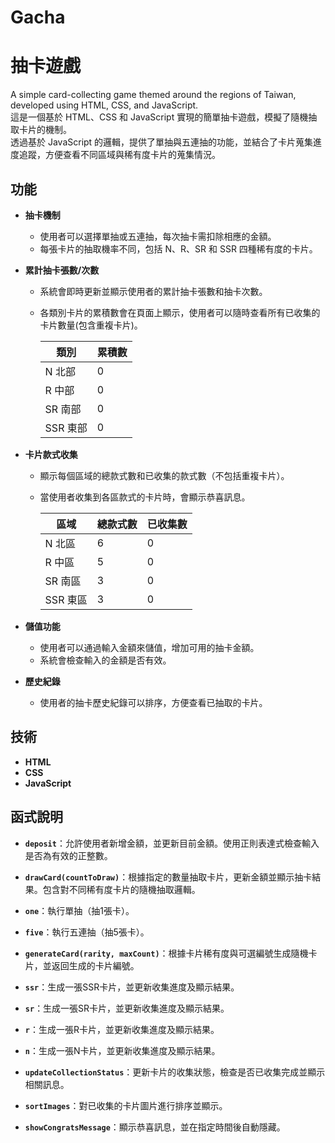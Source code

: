 # Gacha  
# 抽卡遊戲
A simple card-collecting game themed around the regions of Taiwan, developed using HTML, CSS, and JavaScript.  
這是一個基於 HTML、CSS 和 JavaScript 實現的簡單抽卡遊戲，模擬了隨機抽取卡片的機制。  
透過基於 JavaScript 的邏輯，提供了單抽與五連抽的功能，並結合了卡片蒐集進度追蹤，方便查看不同區域與稀有度卡片的蒐集情況。

## 功能
- **抽卡機制**
   - 使用者可以選擇單抽或五連抽，每次抽卡需扣除相應的金額。
   - 每張卡片的抽取機率不同，包括 N、R、SR 和 SSR 四種稀有度的卡片。

- **累計抽卡張數/次數**
   - 系統會即時更新並顯示使用者的累計抽卡張數和抽卡次數。
   - 各類別卡片的累積數會在頁面上顯示，使用者可以隨時查看所有已收集的卡片數量(包含重複卡片)。

        | 類別   | 累積數 |
        |--------|------|
        | N 北部 | 0   |
        | R 中部 | 0   |
        | SR 南部  | 0   |
        | SSR 東部 | 0   |
        

- **卡片款式收集**
   - 顯示每個區域的總款式數和已收集的款式數（不包括重複卡片）。
   - 當使用者收集到各區款式的卡片時，會顯示恭喜訊息。
        
        | 區域    | 總款式數 | 已收集數 |
        |---------|----------|----------|
        | N 北區  | 6        | 0        |
        | R 中區  | 5        | 0        |
        | SR 南區 | 3        | 0        |
        | SSR 東區| 3        | 0        |
        
        
- **儲值功能**
   - 使用者可以通過輸入金額來儲值，增加可用的抽卡金額。
   - 系統會檢查輸入的金額是否有效。

- **歷史紀錄**
   - 使用者的抽卡歷史紀錄可以排序，方便查看已抽取的卡片。

## 技術
- **HTML**
- **CSS**
- **JavaScript**

## 函式說明

- **`deposit`**：允許使用者新增金額，並更新目前金額。使用正則表達式檢查輸入是否為有效的正整數。

- **`drawCard(countToDraw)`**：根據指定的數量抽取卡片，更新金額並顯示抽卡結果。包含對不同稀有度卡片的隨機抽取邏輯。

- **`one`**：執行單抽（抽1張卡）。

- **`five`**：執行五連抽（抽5張卡）。

- **`generateCard(rarity, maxCount)`**：根據卡片稀有度與可選編號生成隨機卡片，並返回生成的卡片編號。

- **`ssr`**：生成一張SSR卡片，並更新收集進度及顯示結果。

- **`sr`**：生成一張SR卡片，並更新收集進度及顯示結果。

- **`r`**：生成一張R卡片，並更新收集進度及顯示結果。

- **`n`**：生成一張N卡片，並更新收集進度及顯示結果。

- **`updateCollectionStatus`**：更新卡片的收集狀態，檢查是否已收集完成並顯示相關訊息。

- **`sortImages`**：對已收集的卡片圖片進行排序並顯示。

- **`showCongratsMessage`**：顯示恭喜訊息，並在指定時間後自動隱藏。
